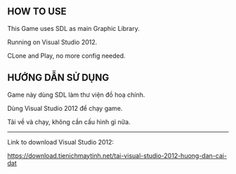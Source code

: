 HOW TO USE
---------------------------------------------------------------------

This Game uses SDL as main Graphic Library.

Running on Visual Studio 2012.

CLone and Play, no more config needed.

HƯỚNG DẪN SỬ DỤNG
---------------------------------------------------------------------

Game này dùng SDL làm thư viện đồ hoạ chính.

Dùng Visual Studio 2012 để chạy game.

Tải về và chạy, không cần cấu hình gì nữa.

---------------------------------------------------------------------

Link to download Visual Studio 2012:

https://download.tienichmaytinh.net/tai-visual-studio-2012-huong-dan-cai-dat
